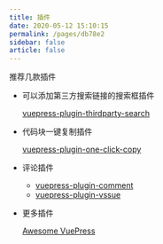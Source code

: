 ```yaml
---
title: 插件
date: 2020-05-12 15:10:15
permalink: /pages/db78e2
sidebar: false
article: false
---
```


推荐几款插件

* 可以添加第三方搜索链接的搜索框插件

   [vuepress-plugin-thirdparty-search](https://github.com/xugaoyi/vuepress-plugin-thirdparty-search)

* 代码块一键复制插件

   [vuepress-plugin-one-click-copy](https://www.npmjs.com/package/vuepress-plugin-one-click-copy)

* 评论插件
   * [vuepress-plugin-comment](https://github.com/dongyuanxin/vuepress-plugin-comment)
   * [vuepress-plugin-vssue](https://vssue.js.org/)

* 更多插件
  
  [Awesome VuePress](https://github.com/vuepressjs/awesome-vuepress)

